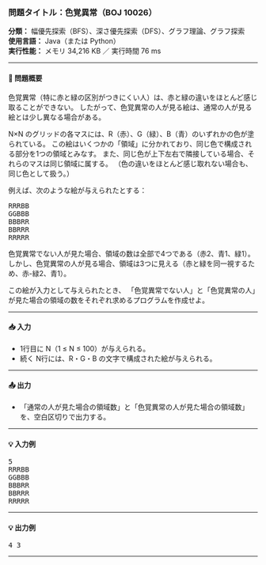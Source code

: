 ### 問題タイトル：色覚異常（BOJ 10026）

**分類：** 幅優先探索（BFS）、深さ優先探索（DFS）、グラフ理論、グラフ探索  
**使用言語：** Java（または Python）  
**実行性能：** メモリ 34,216 KB ／ 実行時間 76 ms  

---

#### 📘 問題概要
色覚異常（特に赤と緑の区別がつきにくい人）は、赤と緑の違いをほとんど感じ取ることができない。
したがって、色覚異常の人が見る絵は、通常の人が見る絵とは少し異なる場合がある。

N×N のグリッドの各マスには、R（赤）、G（緑）、B（青）のいずれかの色が塗られている。
この絵はいくつかの「領域」に分かれており、同じ色で構成される部分を1つの領域とみなす。
また、同じ色が上下左右で隣接している場合、それらのマスは同じ領域に属する。
（色の違いをほとんど感じ取れない場合も、同じ色として扱う。）

例えば、次のような絵が与えられたとする：

<pre>RRRBB
GGBBB
BBBRR
BBRRR
RRRRR</pre>


色覚異常でない人が見た場合、領域の数は全部で4つである（赤2、青1、緑1）。
しかし、色覚異常の人が見る場合、領域は3つに見える（赤と緑を同一視するため、赤-緑2、青1）。

この絵が入力として与えられたとき、
「色覚異常でない人」と「色覚異常の人」が見た場合の領域の数をそれぞれ求めるプログラムを作成せよ。

---

#### 📥 入力
- 1行目に N（1 ≤ N ≤ 100）が与えられる。  
- 続く N行には、R・G・B の文字で構成された絵が与えられる。

---

#### 📤 出力
- 「通常の人が見た場合の領域数」と「色覚異常の人が見た場合の領域数」を、空白区切りで出力する。

---

#### 💡 入力例
<pre>
5
RRRBB
GGBBB
BBBRR
BBRRR
RRRRR</pre>

---

#### 💡 出力例
<pre>
4 3
</pre>

---
